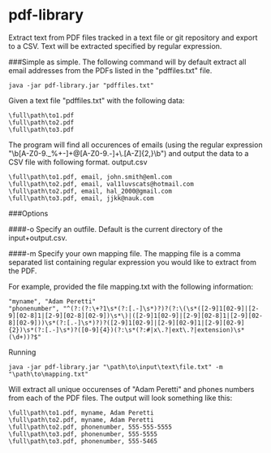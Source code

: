 # pdf-library
Extract text from PDF files tracked in a text file or git repository and export to a CSV. Text will be extracted specified by regular expression.

###Simple as simple.
The following command will by default extract all email addresses from the PDFs listed in the "pdffiles.txt" file.
```
java -jar pdf-library.jar "pdffiles.txt"
```
Given a text file "pdffiles.txt" with the following data:
```
\full\path\to1.pdf
\full\path\to2.pdf
\full\path\to3.pdf
```
The program will find all occurences of emails (using the regular expression "\\b[A-Z0-9._%+-]+@[A-Z0-9.-]+\\.[A-Z]{2,}\\b") and output the data to a CSV file with following format.
output.csv
```
\full\path\to1.pdf, email, john.smith@eml.com
\full\path\to2.pdf, email, val1luvscats@hotmail.com
\full\path\to2.pdf, email, hal_2000@gmail.com
\full\path\to3.pdf, email, jjkk@nauk.com
```

###Options

####-o
Specify an outfile. Default is the current directory of the input+output.csv.

####-m
Specify your own mapping file. The mapping file is a comma separated list containing regular expression you would like to extract from the PDF.

For example, provided the file mapping.txt with the following information:
```
"myname", "Adam Peretti"
"phonenumber", "^(?:(?:\+?1\s*(?:[.-]\s*)?)?(?:\(\s*([2-9]1[02-9]|[2-9][02-8]1|[2-9][02-8][02-9])\s*\)|([2-9]1[02-9]|[2-9][02-8]1|[2-9][02-8][02-9]))\s*(?:[.-]\s*)?)?([2-9]1[02-9]|[2-9][02-9]1|[2-9][02-9]{2})\s*(?:[.-]\s*)?([0-9]{4})(?:\s*(?:#|x\.?|ext\.?|extension)\s*(\d+))?$"
```

Running 
```
java -jar pdf-library.jar "\path\to\input\text\file.txt" -m "\path\to\mapping.txt"
```

Will extract all unique occurenses of "Adam Peretti" and phones numbers from each of the PDF files. The output will look something like this:
```
\full\path\to1.pdf, myname, Adam Peretti
\full\path\to2.pdf, myname, Adam Peretti
\full\path\to2.pdf, phonenumber, 555-555-5555
\full\path\to3.pdf, phonenumber, 555-5555
\full\path\to3.pdf, phonenumber, 555-5465
```


